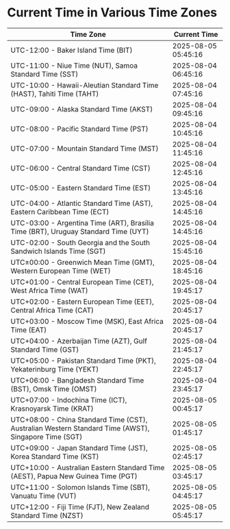 # Current Time in Various Time Zones

| Time Zone | Current Time |
|-----------|--------------|
| UTC-12:00 - Baker Island Time (BIT) | 2025-08-05 05:45:16 |
| UTC-11:00 - Niue Time (NUT), Samoa Standard Time (SST) | 2025-08-04 06:45:16 |
| UTC-10:00 - Hawaii-Aleutian Standard Time (HAST), Tahiti Time (TAHT) | 2025-08-04 07:45:16 |
| UTC-09:00 - Alaska Standard Time (AKST) | 2025-08-04 09:45:16 |
| UTC-08:00 - Pacific Standard Time (PST) | 2025-08-04 10:45:16 |
| UTC-07:00 - Mountain Standard Time (MST) | 2025-08-04 11:45:16 |
| UTC-06:00 - Central Standard Time (CST) | 2025-08-04 12:45:16 |
| UTC-05:00 - Eastern Standard Time (EST) | 2025-08-04 13:45:16 |
| UTC-04:00 - Atlantic Standard Time (AST), Eastern Caribbean Time (ECT) | 2025-08-04 14:45:16 |
| UTC-03:00 - Argentina Time (ART), Brasília Time (BRT), Uruguay Standard Time (UYT) | 2025-08-04 14:45:16 |
| UTC-02:00 - South Georgia and the South Sandwich Islands Time (SGT) | 2025-08-04 15:45:16 |
| UTC±00:00 - Greenwich Mean Time (GMT), Western European Time (WET) | 2025-08-04 18:45:16 |
| UTC+01:00 - Central European Time (CET), West Africa Time (WAT) | 2025-08-04 19:45:17 |
| UTC+02:00 - Eastern European Time (EET), Central Africa Time (CAT) | 2025-08-04 20:45:17 |
| UTC+03:00 - Moscow Time (MSK), East Africa Time (EAT) | 2025-08-04 20:45:17 |
| UTC+04:00 - Azerbaijan Time (AZT), Gulf Standard Time (GST) | 2025-08-04 21:45:17 |
| UTC+05:00 - Pakistan Standard Time (PKT), Yekaterinburg Time (YEKT) | 2025-08-04 22:45:17 |
| UTC+06:00 - Bangladesh Standard Time (BST), Omsk Time (OMST) | 2025-08-04 23:45:17 |
| UTC+07:00 - Indochina Time (ICT), Krasnoyarsk Time (KRAT) | 2025-08-05 00:45:17 |
| UTC+08:00 - China Standard Time (CST), Australian Western Standard Time (AWST), Singapore Time (SGT) | 2025-08-05 01:45:17 |
| UTC+09:00 - Japan Standard Time (JST), Korea Standard Time (KST) | 2025-08-05 02:45:17 |
| UTC+10:00 - Australian Eastern Standard Time (AEST), Papua New Guinea Time (PGT) | 2025-08-05 03:45:17 |
| UTC+11:00 - Solomon Islands Time (SBT), Vanuatu Time (VUT) | 2025-08-05 04:45:17 |
| UTC+12:00 - Fiji Time (FJT), New Zealand Standard Time (NZST) | 2025-08-05 05:45:17 |
